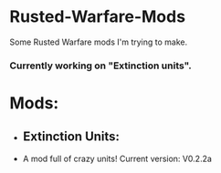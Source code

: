 # Rusted-Warfare-Mods
Some Rusted Warfare mods I'm trying to make.
### Currently working on "Extinction units".
# Mods:
- ## Extinction Units:
- A mod full of crazy units! Current version: V0.2.2a
